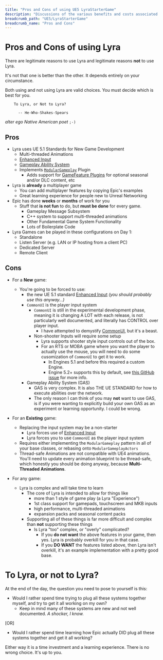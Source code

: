```yaml
---
title: "Pros and Cons of using UE5 LyraStarterGame"
description: "Discussions of the various benefits and costs associated with game dev using Unreal Engine (UE5) LyraStarterGame"
breadcrumb_path: "UE5/LyraStarterGame"
breadcrumb_name: "Pros and Cons"
---
```


# Pros and Cons of using Lyra

There are legitimate reasons to use Lyra and legitimate reasons **not** to use Lyra.

It's not that one is better than the other.  It depends entirely on your circumstance.

Both using and not using Lyra are valid choices.  You must decide which is best for you.

```text
    To Lyra, or Not to Lyra?

      -- He-Who-Shakes-Spears
```

*alter ego Native American poet*  `;-)`


## Pros

- Lyra uses UE 5.1 Standards for New Game Development
  - Multi-threaded Animations
  - [Enhanced Input](/UE5/EnhancedInput/)
  - [Gameplay Ability System](/UE5/GameplayAbilitySystem/)
  - Implements [`ModularGameplay`](/UE5/ModularGameplay/) Plugin
    - Adds support for [GameFeature Plugins](/UE5/GameFeatures/) for optional seasonal and/or DLC content, etc
- Lyra is **already** a multiplayer game
  - You can add multiplayer features by copying Epic's examples
  - Great learning experience for people new to Unreal Networking
- Epic has done **weeks** or **months** of work for you
  - Stuff that **is not fun** to do, but **must be done** for every game.
    - Gameplay Message Subsystem
    - C++ system to support multi-threaded animations
    - Other Fundamental Game System Functionality
    - Lots of Boilerplate Code
- Lyra Games can be played in these configurations on Day 1:
  - Standalone
  - Listen Server (e.g. LAN or IP hosting from a client PC)
  - Dedicated Server
  - Remote Client


## Cons

- For a **New** game:
    - You're going to be forced to use:
      - the new UE 5.1 standard [Enhanced Input](/UE5/EnhancedInput/) *(you should probably use this anyway...)*
      - `CommonUI` is the player input system
          - `CommonUI` is still in the experimental development phase, meaning it is changing A LOT
            with each release, is not particularly well documented,
            and literally has CONTROL over player input.
            - I have attempted to demystify [CommonUI](/UE5/CommonUI/), but it's a beast.
          - Non-shooter Inputs will require some setup
            - Lyra supports shooter style input controls out of the box.
            - For an RTS or MOBA game where you want the player to actually use the mouse,
              you will need to do some cusomization of `CommonUI` to get it to work.
              - In Engines 5.1 and before this required a custom Engine.
              - Engine 5.2+ supports this by default, see [this GitHub issue](https://github.com/x157/x157.github.io/issues/14) for more info.
      - Gameplay Ability System (GAS)
        - GAS is very complex. It is also THE UE STANDARD for how to execute abilities over the network.
        - The only reason I can think of you may **not** want to use GAS, is if you were wanting to explicitly build your own GAS as an experiment or learning opportunity.  I could be wrong.

- For an **Existing** game:
  - Replacing the input system may be a non-starter
    - Lyra forces use of [Enhanced Input](/UE5/EnhancedInput/)
    - Lyra forces you to use `CommonUI` as the player input system
  - Requires either implementing the `ModularGameplay` pattern in all of your base classes, or rebasing onto `ModularGameplayActors`
  - Thread-safe Animations are not compatible with UE4 animations.
    You'll need to update every animation blueprint to be thread-safe,
    which honestly you should be doing anyway, because **Multi-Threaded Animations**.

- For any game:
  - Lyra is complex and will take time to learn
    - The core of Lyra is intended to allow for things like
      - more than 1 style of game play (a Lyra "Experience")
      - 1st class support for gamepads, touchscreen and MKB inputs
      - high performance, multi-threaded animations
      - expansion packs and seasonal content packs
    - Supporting all of these things is far more difficult and complex than **not** supporting these things
      - Is Lyra "too" complex, or "overly" complicated?
        - If you **do not want** the above features in your game, then yes. Lyra is probably overkill for you in that case.
        - If you **DO WANT** the features listed above, then Lyra isn't overkill, it's an example implementation with a pretty good base.

# To Lyra, or not to Lyra?

At the end of the day, the question you need to pose to yourself is this:

- Would I rather spend time trying to plug all these systems together myself, and try to get it all working on my own?
  - Keep in mind many of these systems are new and not well documented. *A shocker, I know.*

[OR]

- Would I rather spend time learning how Epic actually DID plug all these systems together and get it all working?

Either way it is a time investment and a learning experience.  There is no wrong choice.
It's up to you.
